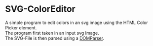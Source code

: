 # SVG-ColorEditor
 A simple program to edit colors in an svg image using the HTML Color Picker element.  
 The program first taken in an input svg Image.  
 The SVG-File is then parsed using a [DOMParser](https://developer.mozilla.org/en-US/docs/Web/API/DOMParser).
